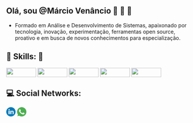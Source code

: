  ##   Olá, sou @Márcio Venâncio 👋  🤖 🚀
 - Formado em Análise e Desenvolvimento de Sistemas, apaixonado por tecnologia, inovação, experimentação, ferramentas open source, proativo e em busca de novos conhecimentos para especialização. 


## 📖 Skills: 🔧

<div>
  <img align="center" height="25" width="80" src="https://camo.githubusercontent.com/85dc47a56a4e73ae7b6e64b3b4416785497e74219ae179ae8faaaca10d5a78d9/68747470733a2f2f696d672e736869656c64732e696f2f62616467652f2d4769744875622d3138313731373f7374796c653d666c61742d737175617265266c6f676f3d676974687562">
  <img align="center" height="25" width="80" src="https://img.shields.io/badge/Linux-FCC624?style=for-the-badge&logo=linux&logoColor=black">
   <img align="center" height="25" width="80" src="https://img.shields.io/badge/Ubuntu-E95420?style=for-the-badge&logo=ubuntu&logoColor=white">
  <img align="center" height="25" width="80" src="https://camo.githubusercontent.com/edd3031a0956c904634f9a394267a6ba61e9a0bb95c9512a1fbc0725b4014d03/68747470733a2f2f696d672e736869656c64732e696f2f62616467652f2d4769742d626c61636b3f7374796c653d666c61742d737175617265266c6f676f3d676974">
  <img align="center" height="25" width="80" src="https://camo.githubusercontent.com/639d2f4c43a01e8f0382589b9e2dae1d20161b6ec0bc9a40dcd99917f1b2286d/68747470733a2f2f696d672e736869656c64732e696f2f62616467652f2d5653436f64652d3030374143433f7374796c653d666c61742d737175617265266c6f676f3d76697375616c2d73747564696f2d636f6465266c6f676f436f6c6f723d7768697465">

</div>


## 💻 Social Networks:

[<img src="/icons/logo-linkedin.svg" width="25">](https://www.linkedin.com/in/mbrenodev/)
[<img src="/icons/logo-whatsapp.svg" width="25">](https://api.whatsapp.com/send?phone=5531994903728)
